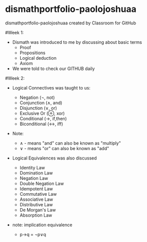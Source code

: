 # dismathportfolio-paolojoshuaa
dismathportfolio-paolojoshuaa created by Classroom for GitHub

#Week 1:
- Dismath was introduced to me by discussing about basic terms
    - Proof
    - Propositions
    - Logical deduction
    - Axiom
- We were told to check our GITHUB daily
  
#Week 2:
- Logical Connectives was taught to us:
    - Negation (¬, not)
    - Conjunction (∧, and)
    - Disjunction (∨, or)
    - Exclusive Or (⊕, xor)
    - Conditional (→, if,then)
    - Biconditional (↔, iff)
- Note: 
  - ∧ - means "and" can also be known as "multiply"
  - ∨ - means "or" can also be known as "add"

- Logical Equivalences was also discussed 
    - Identity Law
    - Domination Law
    - Negation Law
    - Double Negation Law
    - Idempotent Law
    - Commutative Law
    - Associative Law
    - Distributive Law
    - De Morgan's Law
    - Absorption Law

- note: implication equivalence
  - p→q = ¬p∨q
